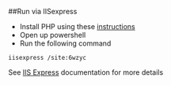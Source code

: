 ##Run via IISexpress
* Install PHP using these [instructions](http://www.iis.net/learn/application-frameworks/install-and-configure-php-applications-on-iis/using-fastcgi-to-host-php-applications-on-iis#Using_command_line)
* Open up powershell
* Run the following command

```
iisexpress /site:6wzyc
```
See [IIS Express](http://www.iis.net/learn/extensions/using-iis-express/running-iis-express-from-the-command-line) documentation for more details